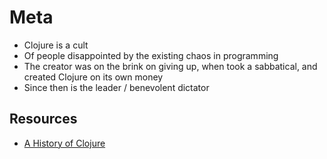 # Meta

- Clojure is a cult
- Of people disappointed by the existing chaos in programming
- The creator was on the brink on giving up, when took a sabbatical, and created Clojure on its own money
- Since then is the leader / benevolent dictator

## Resources

- [A History of Clojure](https://clojure.org/about/history)

